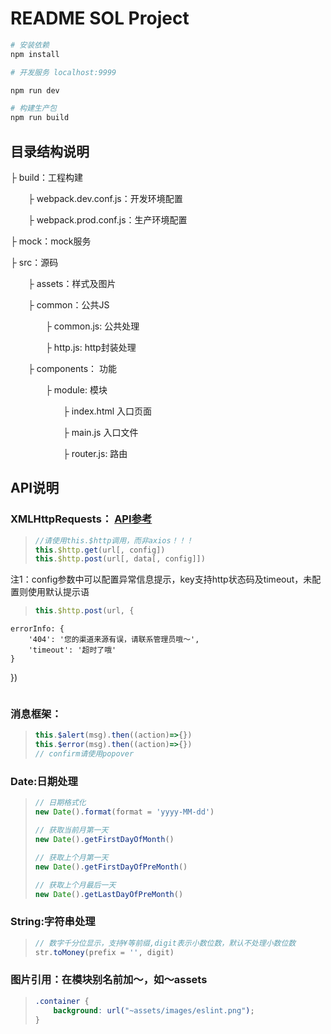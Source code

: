 # README SOL Project
``` bash
# 安装依赖
npm install

# 开发服务 localhost:9999

npm run dev

# 构建生产包
npm run build
```

## 目录结构说明
├ build：工程构建

&emsp;&emsp;├ webpack.dev.conf.js：开发环境配置

&emsp;&emsp;├ webpack.prod.conf.js：生产环境配置

├ mock：mock服务

├ src：源码

&emsp;&emsp;├ assets：样式及图片

&emsp;&emsp;├ common：公共JS

&emsp;&emsp;&emsp;&emsp;├ common.js: 公共处理

&emsp;&emsp;&emsp;&emsp;├ http.js: http封装处理

&emsp;&emsp;├ components： 功能

&emsp;&emsp;&emsp;&emsp;├ module: 模块

&emsp;&emsp;&emsp;&emsp;&emsp;&emsp;├ index.html 入口页面

&emsp;&emsp;&emsp;&emsp;&emsp;&emsp;├ main.js 入口文件

&emsp;&emsp;&emsp;&emsp;&emsp;&emsp;├ router.js: 路由

## API说明
### XMLHttpRequests： [API参考](https://github.com/mzabriskie/axios)

> ``` javascript
> //请使用this.$http调用，而非axios！！！
> this.$http.get(url[, config])
> this.$http.post(url[, data[, config]])
> ```

注1：config参数中可以配置异常信息提示，key支持http状态码及timeout，未配置则使用默认提示语

> ``` javascript
> this.$http.post(url, {
    errorInfo: {
        '404': '您的渠道来源有误，请联系管理员哦～',
        'timeout': '超时了哦'
    }
})
> ```

### 消息框架：

> ``` javascript
> this.$alert(msg).then((action)=>{})
> this.$error(msg).then((action)=>{})
> // confirm请使用popover
> ```

### Date:日期处理

> ``` javascript
> // 日期格式化
> new Date().format(format = 'yyyy-MM-dd')
>
> // 获取当前月第一天
> new Date().getFirstDayOfMonth()
>
> // 获取上个月第一天
> new Date().getFirstDayOfPreMonth()
>
> // 获取上个月最后一天
> new Date().getLastDayOfPreMonth()
> ```

### String:字符串处理

> ``` javascript
> // 数字千分位显示，支持¥等前缀,digit表示小数位数，默认不处理小数位数
> str.toMoney(prefix = '', digit)
> ```

### 图片引用：在模块别名前加～，如～assets

> ``` css
> .container {
>     background: url("~assets/images/eslint.png");
> }
> ```
